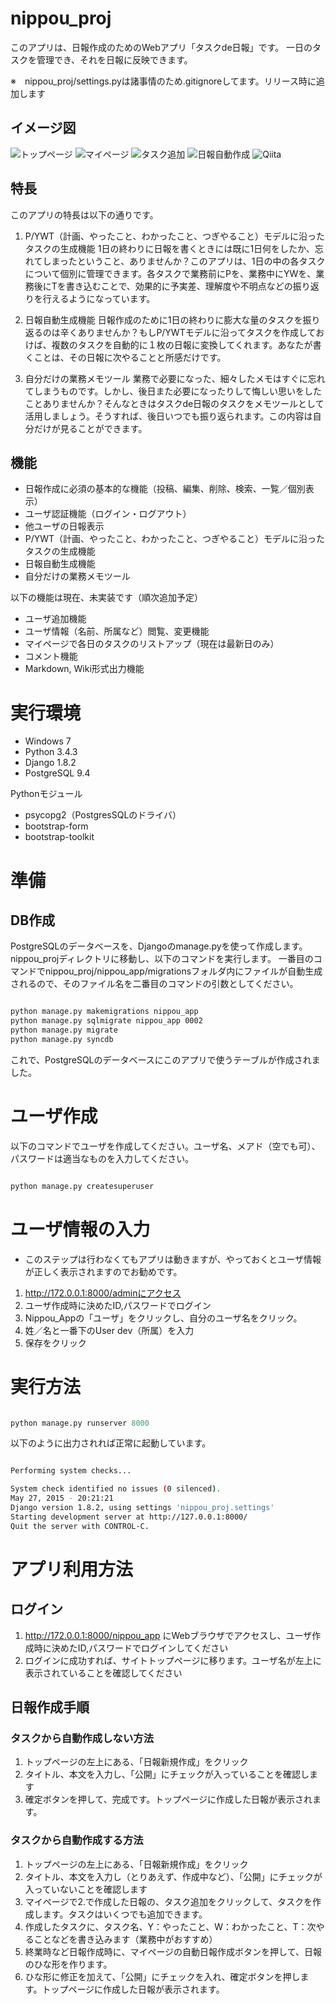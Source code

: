 nippou_proj
===========

このアプリは、日報作成のためのWebアプリ「タスクde日報」です。
一日のタスクを管理でき、それを日報に反映できます。

※　nippou_proj/settings.pyは諸事情のため.gitignoreしてます。リリース時に追加します

## イメージ図

![トップページ](./doc/images/top.png "トップページ")
![マイページ](./doc/images/mypage.png "マイページ")
![タスク追加](./doc/images/taskadd.png "タスク追加")
![日報自動作成](./doc/images/autocreate.png "日報自動作成")
![Qiita](http://qiita.com/icons/favicons/public/apple-touch-icon.png "Qiita")

## 特長
このアプリの特長は以下の通りです。

1. P/YWT（計画、やったこと、わかったこと、つぎやること）モデルに沿ったタスクの生成機能
1日の終わりに日報を書くときには既に1日何をしたか、忘れてしまったということ、ありませんか？このアプリは、1日の中の各タスクについて個別に管理できます。各タスクで業務前にPを、業務中にYWを、業務後にTを書き込むことで、効果的に予実差、理解度や不明点などの振り返りを行えるようになっています。

2. 日報自動生成機能
日報作成のために1日の終わりに膨大な量のタスクを振り返るのは辛くありませんか？もしP/YWTモデルに沿ってタスクを作成しておけば、複数のタスクを自動的に１枚の日報に変換してくれます。あなたが書くことは、その日報に次やることと所感だけです。

3. 自分だけの業務メモツール
業務で必要になった、細々したメモはすぐに忘れてしまうものです。しかし、後日また必要になったりして悔しい思いをしたことありませんか？そんなときはタスクde日報のタスクをメモツールとして活用しましょう。そうすれば、後日いつでも振り返られます。この内容は自分だけが見ることができます。


## 機能
* 日報作成に必須の基本的な機能（投稿、編集、削除、検索、一覧／個別表示）
* ユーザ認証機能（ログイン・ログアウト）
* 他ユーザの日報表示
* P/YWT（計画、やったこと、わかったこと、つぎやること）モデルに沿ったタスクの生成機能
* 日報自動生成機能
* 自分だけの業務メモツール

以下の機能は現在、未実装です（順次追加予定）
* ユーザ追加機能
* ユーザ情報（名前、所属など）閲覧、変更機能
* マイページで各日のタスクのリストアップ（現在は最新日のみ）
* コメント機能
* Markdown, Wiki形式出力機能


実行環境
===========
* Windows 7
* Python 3.4.3
* Django 1.8.2
* PostgreSQL 9.4
  
Pythonモジュール

* psycopg2（PostgresSQLのドライバ）
* bootstrap-form
* bootstrap-toolkit


準備
===========

## DB作成
PostgreSQLのデータベースを、Djangoのmanage.pyを使って作成します。
nippou_projディレクトリに移動し、以下のコマンドを実行します。
一番目のコマンドでnippou_proj/nippou_app/migrationsフォルダ内にファイルが自動生成されるので、そのファイル名を二番目のコマンドの引数としてください。

```bash

python manage.py makemigrations nippou_app
python manage.py sqlmigrate nippou_app 0002
python manage.py migrate
python manage.py syncdb

```

これで、PostgreSQLのデータベースにこのアプリで使うテーブルが作成されました。

# ユーザ作成
以下のコマンドでユーザを作成してください。ユーザ名、メアド（空でも可）、パスワードは適当なものを入力してください。


```bash

python manage.py createsuperuser

```

# ユーザ情報の入力
* このステップは行わなくてもアプリは動きますが、やっておくとユーザ情報が正しく表示されますのでお勧めです。

1. http://172.0.0.1:8000/adminにアクセス
2. ユーザ作成時に決めたID,パスワードでログイン
3. Nippou_Appの「ユーザ」をクリックし、自分のユーザ名をクリック。
4. 姓／名と一番下のUser dev（所属）を入力
5. 保存をクリック



実行方法
===========

```python

python manage.py runserver 8000

```

以下のように出力されれば正常に起動しています。

```bash

Performing system checks...

System check identified no issues (0 silenced).
May 27, 2015 - 20:21:21
Django version 1.8.2, using settings 'nippou_proj.settings'
Starting development server at http://127.0.0.1:8000/
Quit the server with CONTROL-C.

```


アプリ利用方法
========
## ログイン
1. http://172.0.0.1:8000/nippou_app にWebブラウザでアクセスし、ユーザ作成時に決めたID,パスワードでログインしてください
2. ログインに成功すれば、サイトトップページに移ります。ユーザ名が左上に表示されていることを確認してください

## 日報作成手順
### タスクから自動作成しない方法
1. トップページの左上にある、「日報新規作成」をクリック
2. タイトル、本文を入力し、「公開」にチェックが入っていることを確認します
3. 確定ボタンを押して、完成です。トップページに作成した日報が表示されます。

### タスクから自動作成する方法
1. トップページの左上にある、「日報新規作成」をクリック
2. タイトル、本文を入力し（とりあえず、作成中など）、「公開」にチェックが入っていないことを確認します
3. マイページで2.で作成した日報の、タスク追加をクリックして、タスクを作成します。タスクはいくつでも追加できます。
4. 作成したタスクに、タスク名、Y：やったこと、W：わかったこと、T：次やることなどを書き込みます（業務中がおすすめ）
5. 終業時など日報作成時に、マイページの自動日報作成ボタンを押して、日報のひな形を作ります。
6. ひな形に修正を加えて、「公開」にチェックを入れ、確定ボタンを押します。トップページに作成した日報が表示されます。